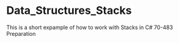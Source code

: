 # Data_Structures_Stacks
This is a short expample of how to work with Stacks in C# 
70-483 Preparation
